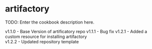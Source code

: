 # artifactory

TODO: Enter the cookbook description here.

v1.1.0	-	Base Version of artificatory repo
v1.1.1	-	Bug fix
v1.2.1	-	Added a custom resource for installing artifactory	
v1.2.2	-	Updated repository template
